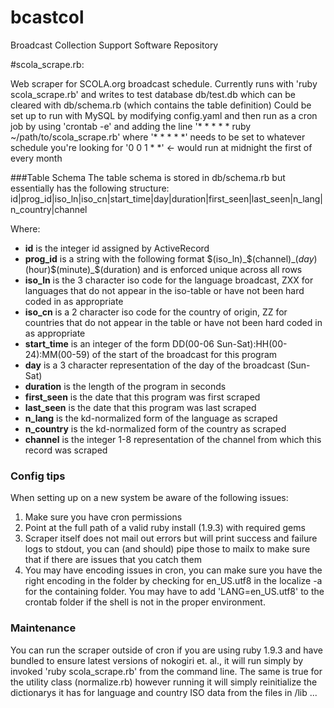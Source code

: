 bcastcol
========

Broadcast Collection Support Software Repository

#scola_scrape.rb:

Web scraper for SCOLA.org broadcast schedule. Currently runs with 'ruby scola_scrape.rb' and writes to test database db/test.db which can be cleared with db/schema.rb (which contains the table definition) Could be set up to run with MySQL by modifying config.yaml and then run as a cron job by using 'crontab -e' and adding the line '* * * * * ruby ~/path/to/scola_scrape.rb' where '* * * * *' needs to be set to whatever schedule you're looking for '0 0 1 * *' <- would run at midnight the first of every month

###Table Schema
The table schema is stored in db/schema.rb but essentially has the following structure:
id|prog_id|iso_ln|iso_cn|start_time|day|duration|first_seen|last_seen|n_lang|n_country|channel

Where:
* __id__ is the integer id assigned by ActiveRecord
* __prog_id__ is a string with the following format $(iso_ln)_$(channel)_$(day)$(hour)$(minute)_$(duration) and is enforced unique across all rows
* __iso_ln__ is the 3 character iso code for the language broadcast, ZXX for languages that do not appear in the iso-table or have not been hard coded in as appropriate
* __iso_cn__ is a 2 character iso code for the country of origin, ZZ for countries that do not appear in the table or have not been hard coded in as appropriate
* __start_time__ is an integer of the form DD(00-06 Sun-Sat):HH(00-24):MM(00-59) of the start of the broadcast for this program
* __day__ is a 3 character representation of the day of the broadcast (Sun-Sat)
* __duration__ is the length of the program in seconds
* __first_seen__ is the date that this program was first scraped
* __last_seen__ is the date that this program was last scraped
* __n_lang__ is the kd-normalized form of the language as scraped
* __n_country__ is the kd-normalized form of the country as scraped
* __channel__ is the integer 1-8 representation of the channel from which this record was scraped

### Config tips
When setting up on a new system be aware of the following issues:
1. Make sure you have cron permissions
2. Point at the full path of a valid ruby install (1.9.3) with required gems
3. Scraper itself does not mail out errors but will print success and failure logs to stdout, you can (and should) pipe those to mailx to make sure that if there are issues that you catch them
4. You may have encoding issues in cron, you can make sure you have the right encoding in the folder by checking for en_US.utf8 in the localize -a for the containing folder. You may have to add 'LANG=en_US.utf8' to the crontab folder if the shell is not in the proper environment.

### Maintenance
You can run the scraper outside of cron if you are using ruby 1.9.3 and have bundled to ensure latest versions of nokogiri et. al., it will run simply by invoked 'ruby scola_scrape.rb' from the command line. The same is true for the utility class (normalize.rb) however running it will simply reinitialize the dictionarys it has for language and country ISO data from the files in /lib ...
